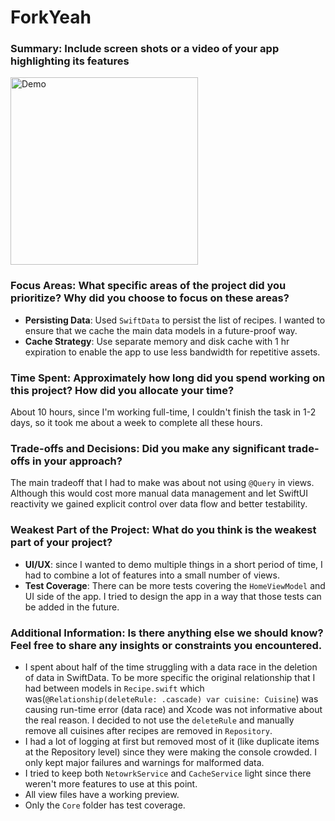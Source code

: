 # ForkYeah

### Summary: Include screen shots or a video of your app highlighting its features
<img src="Demo.gif" alt="Demo" style="width:300; height:auto;">

### Focus Areas: What specific areas of the project did you prioritize? Why did you choose to focus on these areas?
- **Persisting Data**: Used `SwiftData` to persist the list of recipes. I wanted to ensure that we cache the main data models in a future-proof way.
- **Cache Strategy**: Use separate memory and disk cache with 1 hr expiration to enable the app to use less bandwidth for repetitive assets.

### Time Spent: Approximately how long did you spend working on this project? How did you allocate your time?
About 10 hours, since I'm working full-time, I couldn't finish the task in 1-2 days, so it took me about a week to complete all these hours.

### Trade-offs and Decisions: Did you make any significant trade-offs in your approach?
The main tradeoff that I had to make was about not using `@Query` in views. Although this would cost more manual data management and let SwiftUI reactivity we gained explicit control over data flow and better testability.

### Weakest Part of the Project: What do you think is the weakest part of your project?
- **UI/UX**: since I wanted to demo multiple things in a short period of time, I had to combine a lot of features into a small number of views.
- **Test Coverage**: There can be more tests covering the `HomeViewModel` and UI side of the app. I tried to design the app in a way that those tests can be added in the future.

### Additional Information: Is there anything else we should know? Feel free to share any insights or constraints you encountered.
- I spent about half of the time struggling with a data race in the deletion of data in SwiftData. To be more specific the original relationship that I had between models in `Recipe.swift` which was(`@Relationship(deleteRule: .cascade) var cuisine: Cuisine`) was causing run-time error (data race) and Xcode was not informative about the real reason. I decided to not use the `deleteRule` and manually remove all cuisines after recipes are removed in `Repository`.
- I had a lot of logging at first but removed most of it (like duplicate items at the Repository level) since they were making the console crowded. I only kept major failures and warnings for malformed data.
- I tried to keep both `NetowrkService` and `CacheService` light since there weren't more features to use at this point.
- All view files have a working preview.
- Only the `Core` folder has test coverage.